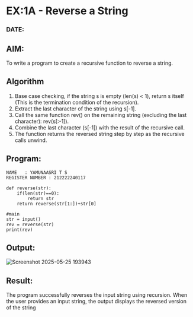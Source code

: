 # EX:1A - Reverse a String
### DATE:
## AIM:
To write a program to create a recursive function to reverse a string.

## Algorithm
1. Base case checking, if the string s is empty (len(s) < 1), return s itself (This is the termination condition of the recursion).
2. Extract the last character of the string using s[-1].
3. Call the same function rev() on the remaining string (excluding the last character): rev(s[:-1]).
4. Combine the last character (s[-1]) with the result of the recursive call.
5. The function returns the reversed string step by step as the recursive calls unwind.

## Program:
```
NAME   : YAMUNAASRI T S
REGISTER NUMBER : 212222240117
```
```
def reverse(str):
    if(len(str)==0):
        return str
    return reverse(str[1:])+str[0]
    
#main
str = input()
rev = reverse(str)
print(rev)
```
## Output:

![Screenshot 2025-05-25 193943](https://github.com/user-attachments/assets/6b904f1c-f95e-42bf-bae3-1351bf857195)


## Result:
The program successfully reverses the input string using recursion. When the user provides an input string, the output displays the reversed version of the string
